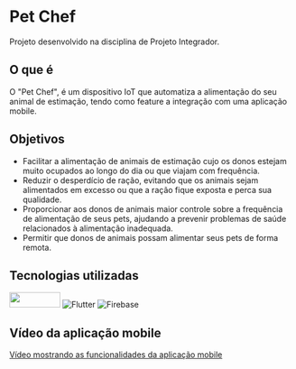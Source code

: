 # Pet Chef

Projeto desenvolvido na disciplina de Projeto Integrador.

## O que é

O "Pet Chef", é um dispositivo IoT que automatiza a alimentação do seu animal de estimação, tendo como feature a integração com uma aplicação mobile.

## Objetivos

* Facilitar a alimentação de animais de estimação cujo os donos estejam muito ocupados ao longo do dia ou que viajam com frequência.
* Reduzir o desperdício de ração, evitando que os animais sejam alimentados em excesso ou que a ração fique exposta e perca sua qualidade.
* Proporcionar aos donos de animais maior controle sobre a frequência de alimentação de seus pets, ajudando a prevenir problemas de saúde relacionados à alimentação inadequada.
* Permitir que donos de animais possam alimentar seus pets de forma remota.

## Tecnologias utilizadas

<img width="90" height="27" src="https://img.shields.io/badge/adafruit-000000?style=for-the-badge&logo=adafruit&logoColor=white"> ![Flutter](https://img.shields.io/badge/Flutter-%2302569B.svg?style=for-the-badge&logo=Flutter&logoColor=white)
![Firebase](https://img.shields.io/badge/firebase-a08021?style=for-the-badge&logo=firebase&logoColor=ffcd34)

##  Vídeo da aplicação mobile

[Vídeo mostrando as funcionalidades da aplicação mobile](https://drive.google.com/file/d/111hmiTra5FFluBi8nabibGYK-nEnJ-rk/view?usp=sharing)
